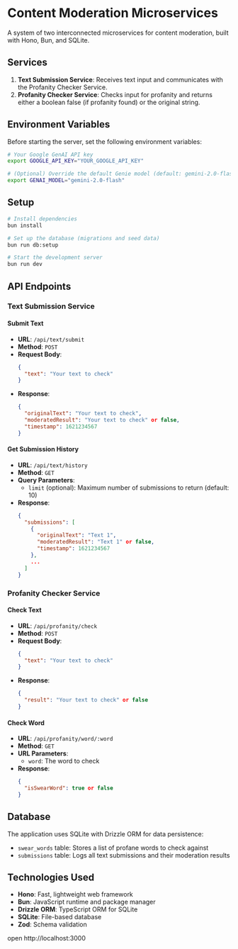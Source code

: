 # Content Moderation Microservices

A system of two interconnected microservices for content moderation, built with Hono, Bun, and SQLite.

## Services

1. **Text Submission Service**: Receives text input and communicates with the Profanity Checker Service.
2. **Profanity Checker Service**: Checks input for profanity and returns either a boolean false (if profanity found) or the original string.

## Environment Variables

Before starting the server, set the following environment variables:

```bash
# Your Google GenAI API key
export GOOGLE_API_KEY="YOUR_GOOGLE_API_KEY"

# (Optional) Override the default Genie model (default: gemini-2.0-flash)
export GENAI_MODEL="gemini-2.0-flash"
```

## Setup

```bash
# Install dependencies
bun install

# Set up the database (migrations and seed data)
bun run db:setup

# Start the development server
bun run dev
```

## API Endpoints

### Text Submission Service

#### Submit Text

- **URL**: `/api/text/submit`
- **Method**: `POST`
- **Request Body**:
  ```json
  {
    "text": "Your text to check"
  }
  ```
- **Response**:
  ```json
  {
    "originalText": "Your text to check",
    "moderatedResult": "Your text to check" or false,
    "timestamp": 1621234567
  }
  ```

#### Get Submission History

- **URL**: `/api/text/history`
- **Method**: `GET`
- **Query Parameters**:
  - `limit` (optional): Maximum number of submissions to return (default: 10)
- **Response**:
  ```json
  {
    "submissions": [
      {
        "originalText": "Text 1",
        "moderatedResult": "Text 1" or false,
        "timestamp": 1621234567
      },
      ...
    ]
  }
  ```

### Profanity Checker Service

#### Check Text

- **URL**: `/api/profanity/check`
- **Method**: `POST`
- **Request Body**:
  ```json
  {
    "text": "Your text to check"
  }
  ```
- **Response**:
  ```json
  {
    "result": "Your text to check" or false
  }
  ```

#### Check Word

- **URL**: `/api/profanity/word/:word`
- **Method**: `GET`
- **URL Parameters**:
  - `word`: The word to check
- **Response**:
  ```json
  {
    "isSwearWord": true or false
  }
  ```

## Database

The application uses SQLite with Drizzle ORM for data persistence:

- `swear_words` table: Stores a list of profane words to check against
- `submissions` table: Logs all text submissions and their moderation results

## Technologies Used

- **Hono**: Fast, lightweight web framework
- **Bun**: JavaScript runtime and package manager
- **Drizzle ORM**: TypeScript ORM for SQLite
- **SQLite**: File-based database
- **Zod**: Schema validation

open http://localhost:3000
